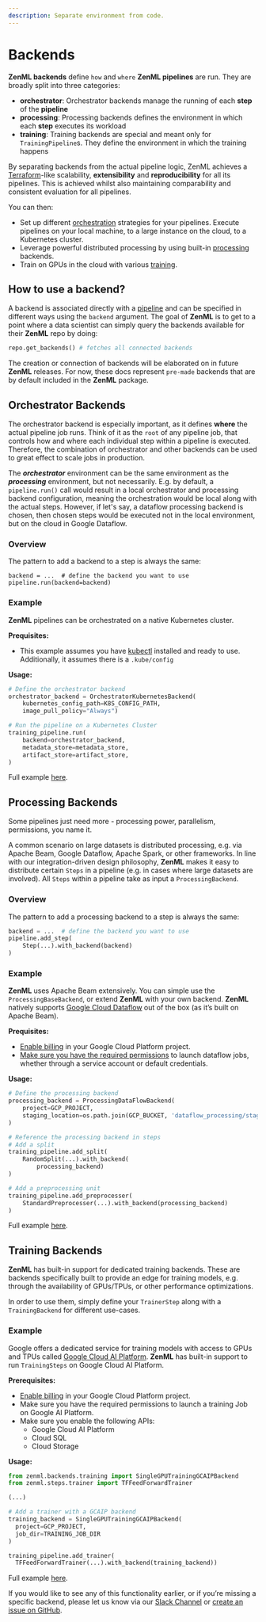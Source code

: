 ```yaml
---
description: Separate environment from code.
---
```


# Backends

**ZenML backends** define `how` and `where` **ZenML pipelines** are run. They are broadly split into three categories:

* **orchestrator**: Orchestrator backends manage the running of each **step** of the **pipeline**
* **processing**: Processing backends defines the environment in which each **step** executes its workload
* **training**: Training backends are special and meant only for `TrainingPipeline`s. They define the environment in which the training happens

By separating backends from the actual pipeline logic, ZenML achieves a [Terraform](https://www.terraform.io/)-like scalability, **extensibility** and **reproducibility** for all its pipelines. This is achieved whilst also maintaining comparability and consistent evaluation for all pipelines.

You can then:

* Set up different [orchestration](http://docs.zenml.io.s3-website.eu-central-1.amazonaws.com/backends/orchestrator-backends.html) strategies for your pipelines. Execute pipelines on your local machine, to a large instance on the cloud, to a Kubernetes cluster.
* Leverage powerful distributed processing by using built-in [processing](http://docs.zenml.io.s3-website.eu-central-1.amazonaws.com/backends/processing-backends.html) backends.
* Train on GPUs in the cloud with various [training](http://docs.zenml.io.s3-website.eu-central-1.amazonaws.com/backends/training-backends.html).

## How to use a backend?

A backend is associated directly with a [pipeline](https://github.com/maiot-io/zenml/tree/67ef12d8769888d486cf9a5633c78ef4d3f42e7d/docs/book/api-reference/zenml/zenml.pipelines.md) and can be specified in different ways using the `backend` argument. The goal of **ZenML** is to get to a point where a data scientist can simply query the backends available for their **ZenML** repo by doing:

```python
repo.get_backends() # fetches all connected backends
```

The creation or connection of backends will be elaborated on in future **ZenML** releases. For now, these docs represent `pre-made` backends that are by default included in the **ZenML** package.

## Orchestrator Backends

The orchestrator backend is especially important, as it defines **where** the actual pipeline job runs. Think of it as the `root` of any pipeline job, that controls how and where each individual step within a pipeline is executed. Therefore, the combination of orchestrator and other backends can be used to great effect to scale jobs in production.

The _**orchestrator**_ environment can be the same environment as the _**processing**_ environment, but not necessarily. E.g. by default, a `pipeline.run()` call would result in a local orchestrator and processing backend configuration, meaning the orchestration would be local along with the actual steps. However, if let's say, a dataflow processing backend is chosen, then chosen steps would be executed not in the local environment, but on the cloud in Google Dataflow.

### Overview

The pattern to add a backend to a step is always the same:

```text
backend = ...  # define the backend you want to use
pipeline.run(backend=backend)
```

### Example

**ZenML** pipelines can be orchestrated on a native Kubernetes cluster.

**Prequisites:**

* This example assumes you have [kubectl](https://kubernetes.io/docs/tasks/tools/install-kubectl/) installed and ready to use. Additionally, it assumes there is a `.kube/config`

**Usage:**

```python
# Define the orchestrator backend
orchestrator_backend = OrchestratorKubernetesBackend(
    kubernetes_config_path=K8S_CONFIG_PATH,
    image_pull_policy="Always")

# Run the pipeline on a Kubernetes Cluster
training_pipeline.run(
    backend=orchestrator_backend,
    metadata_store=metadata_store,
    artifact_store=artifact_store,
)
```

Full example [here](https://github.com/maiot-io/zenml/tree/main/examples/gcp_kubernetes_orchestrated).

## Processing Backends

Some pipelines just need more - processing power, parallelism, permissions, you name it.

A common scenario on large datasets is distributed processing, e.g. via Apache Beam, Google Dataflow, Apache Spark, or other frameworks. In line with our integration-driven design philosophy, **ZenML** makes it easy to distribute certain `Steps` in a pipeline \(e.g. in cases where large datasets are involved\). All `Steps` within a pipeline take as input a `ProcessingBackend`.

### Overview

The pattern to add a processing backend to a step is always the same:

```python
backend = ...  # define the backend you want to use
pipeline.add_step(
    Step(...).with_backend(backend)
)
```

### Example

**ZenML** uses Apache Beam extensively. You can simple use the `ProcessingBaseBackend`, or extend **ZenML** with your own backend. **ZenML** natively supports [Google Cloud Dataflow](https://cloud.google.com/dataflow) out of the box \(as it’s built on Apache Beam\).

**Prequisites:**

* [Enable billing](https://cloud.google.com/billing/docs/how-to/modify-project#enable_billing_for_a_project) in your Google Cloud Platform project.
* [Make sure you have the required permissions](https://cloud.google.com/dataflow/docs/concepts/access-control) to launch dataflow jobs, whether through a service account or default credentials.

**Usage:**

```python
# Define the processing backend
processing_backend = ProcessingDataFlowBackend(
    project=GCP_PROJECT,
    staging_location=os.path.join(GCP_BUCKET, 'dataflow_processing/staging'),
)

# Reference the processing backend in steps
# Add a split
training_pipeline.add_split(
    RandomSplit(...).with_backend(
        processing_backend)
)

# Add a preprocessing unit
training_pipeline.add_preprocesser(
    StandardPreprocesser(...).with_backend(processing_backend)
)
```

Full example [here](https://github.com/maiot-io/zenml/tree/main/examples/gcp_kubernetes_orchestrated).

## Training Backends

**ZenML** has built-in support for dedicated training backends. These are backends specifically built to provide an edge for training models, e.g. through the availability of GPUs/TPUs, or other performance optimizations.

In order to use them, simply define your `TrainerStep` along with a `TrainingBackend` for different use-cases.

### Example

Google offers a dedicated service for training models with access to GPUs and TPUs called [Google Cloud AI Platform](https://cloud.google.com/ai-platform/docs). **ZenML** has built-in support to run `TrainingSteps` on Google Cloud AI Platform.

**Prerequisites:**

* [Enable billing](https://cloud.google.com/billing/docs/how-to/modify-project#enable_billing_for_a_project) in your Google Cloud Platform project.
* Make sure you have the required permissions to launch a training Job on Google AI Platform.
* Make sure you enable the following APIs:
  * Google Cloud AI Platform
  * Cloud SQL
  * Cloud Storage

**Usage:**

```python
from zenml.backends.training import SingleGPUTrainingGCAIPBackend
from zenml.steps.trainer import TFFeedForwardTrainer

(...)

# Add a trainer with a GCAIP backend
training_backend = SingleGPUTrainingGCAIPBackend(
  project=GCP_PROJECT,
  job_dir=TRAINING_JOB_DIR
)

training_pipeline.add_trainer(
  TFFeedForwardTrainer(...).with_backend(training_backend))
```

Full example [here](https://github.com/maiot-io/zenml/tree/main/examples/gcp_kubernetes_orchestrated).

If you would like to see any of this functionality earlier, or if you’re missing a specific backend, please let us know via our [Slack Channel](https://zenml.io/slack-invite/) or [create an issue on GitHub](https://https//github.com/maiot-io/zenml).

